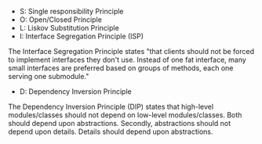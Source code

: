 ﻿* S: Single responsibility Principle
* O: Open/Closed Principle
* L: Liskov Substitution Principle
* I: Interface Segregation Principle (ISP)

The Interface Segregation Principle states "that clients should not be forced to implement interfaces they don't use. Instead of one fat interface, many small interfaces are preferred based on groups of methods, each one serving one submodule."



* D: Dependency Inversion Principle

The Dependency Inversion Principle (DIP) states that high-level modules/classes should not depend on low-level modules/classes. Both should depend upon abstractions. Secondly, abstractions should not depend upon details. Details should depend upon abstractions. 